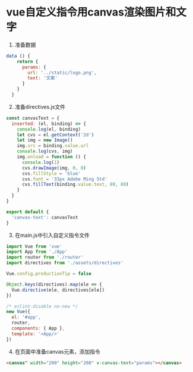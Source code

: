 # vue自定义指令用canvas渲染图片和文字

1. 准备数据

 
```javascript
data () {
    return {
      params: {
        url: '../static/logo.png',
        text: '文案'
      }
    }
  }
```



2. 准备directives.js文件


```javascript
const canvasText = {
  inserted: (el, binding) => {
    console.log(el, binding)
    let cvs = el.getContext('2d')
    let img = new Image()
    img.src = binding.value.url
    console.log(cvs, img)
    img.onload = function () {
      console.log(1)
      cvs.drawImage(img, 0, 0)
      cvs.fillStyle = 'blue'
      cvs.font = '33px Adobe Ming Std'
      cvs.fillText(binding.value.text, 80, 80)
    }
  }
}

export default {
  'canvas-text': canvasText
}
```


3. 在main.js中引入自定义指令文件


```javascript
import Vue from 'vue'
import App from './App'
import router from './router'
import directives from './assets/directives'

Vue.config.productionTip = false

Object.keys(directives).map(ele => {
  Vue.directive(ele, directives[ele])
})

/* eslint-disable no-new */
new Vue({
  el: '#app',
  router,
  components: { App },
  template: '<App/>'
})
```

4. 在页面中准备canvas元素，添加指令


```html
<canvas" width="200" height="200" v-canvas-text="params"></canvas>
```




















